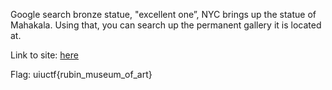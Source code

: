 Google search bronze statue, "excellent one”, NYC brings up the statue of Mahakala. Using that, you can search up the permanent gallery it is located at. 

Link to site: [here](https://collection.rubinmuseum.org/objects/494/mahakala-legden-excellent-one;jsessionid=E8BC28734554C65863BE2FDD8774F1CB)

Flag: uiuctf{rubin_museum_of_art}